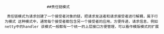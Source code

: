                       ##责任链模式
``
责任链模式为请求创建了一个接受者对象的链，把请求发送者和请求接受者进行解耦，属于行为模式
这种模式中，通常每个接受者都包含另一个接受者的应用，方便传递，请求信息，例如netty中的handler
该模式一般都有一个统一的上层接口方便管理，可以看作模版模式的扩展``